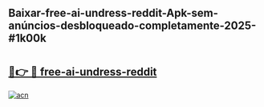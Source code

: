 ## Baixar-free-ai-undress-reddit-Apk-sem-anúncios-desbloqueado-completamente-2025-#1k00k

# <h2><a href="https://ainizakaria.my?title=free-ai-undress-reddit&ref=20M">🔗👉 🔴 free-ai-undress-reddit</a></h2>

[![acn](https://github.com/user-attachments/assets/0f9c940e-d8b0-45ae-aac7-cd30a18b3e1c)](https://ainizakaria.my?title=free-ai-undress-reddit&ref=20M)


